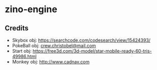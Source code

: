 # zino-engine

## Credits 

* Skybox obj: https://searchcode.com/codesearch/view/15424393/
* PokeBall obj: crew.christobel@mail.com  
* Start obj: https://free3d.com/3d-model/star-mobile-ready-60-tris-49986.html
* Monkey obj: http://www.cadnav.com

